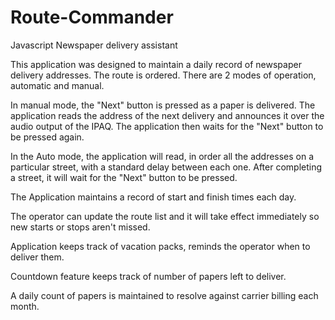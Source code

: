 Route-Commander
===============

Javascript Newspaper delivery assistant

This application was designed to maintain a daily record of newspaper delivery addresses. 
The route is ordered. 
There are 2 modes of operation, automatic and manual. 

In manual mode, the "Next" button is pressed as a paper is delivered. The application reads the address of the next delivery
and announces it over the audio output of the IPAQ. The application then waits for the "Next" button to be pressed again. 

In the Auto mode, the application will read, in order all the addresses on a particular street, with a standard delay between 
each one. After completing a street, it will wait for the "Next" button to be pressed. 

The Application maintains a record of start and finish times each day. 

The operator can update the route list and it will take effect immediately so new starts or stops aren't missed. 

Application keeps track of vacation packs, reminds the operator when to deliver them. 

Countdown feature keeps track of number of papers left to deliver. 

A daily count of papers is maintained to resolve against carrier billing each month. 
